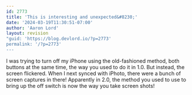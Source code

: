 ```yaml
---
id: 2773
title: 'This is interesting and unexpected&#8230;'
date: '2024-03-19T11:30:51-07:00'
author: 'Aaron Lord'
layout: revision
"guid: 'https://blog.devlord.io/?p=2773'
permalink: '/?p=2773'
---
```


I was trying to turn off my iPhone using the old-fashioned method, both buttons at the same time, the way you used to do it in 1.0.  But instead, the screen flickered.  When I next synced with iPhoto, there were a bunch of screen captures in there!  Apparently in 2.0, the method you used to use to bring up the off switch is now the way you take screen shots!<br /><br /><div style="text-align:center;"><a href="http://bp2.blogger.com/_OZWxOfjIgdA/SIBBwoAK2MI/AAAAAAAAADY/DdRiC_1_Kws/s1600-h/IMG_0001.PNG"><img src="http://bp2.blogger.com/_OZWxOfjIgdA/SIBBwoAK2MI/AAAAAAAAADY/DdRiC_1_Kws/s400/IMG_0001.PNG" alt="" border="0" /></a><br /></div><div class="blogger-post-footer"><img width='1' height='1' src='' alt='' /></div>
